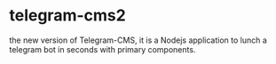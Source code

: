 # telegram-cms2
the new version of Telegram-CMS, it is a Nodejs application to lunch a telegram bot in seconds with primary components.
